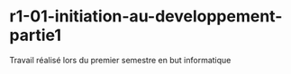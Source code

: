 # r1-01-initiation-au-developpement-partie1

Travail réalisé lors du premier semestre en but informatique
